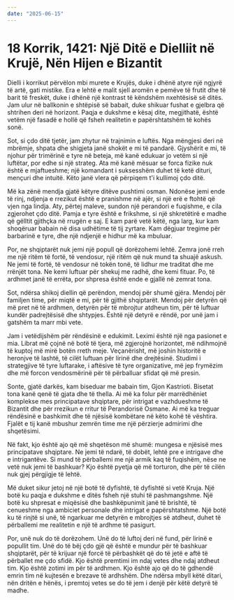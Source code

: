 ```yaml
---
date: "2025-06-15"
---
```


# 18 Korrik, 1421: Një Ditë e Dielliit në Krujë, Nën Hijen e Bizantit

Dielli i korrikut përvëlon mbi murete e Krujës, duke i dhënë atyre një ngjyrë të artë, gati mistike.  Era e lehtë e malit sjell aromën e pemëve të frutit dhe të barit të freskët, duke i dhënë një kontrast të këndshëm nxehtësisë së ditës.  Jam ulur në ballkonin e shtëpisë së babait, duke shikuar fushat e gjelbra që shtrihen deri në horizont.  Paqja e dukshme e kësaj dite, megjithatë, është vetëm një fasadë e hollë që fsheh realitetin e papërshtatshëm të kohës sonë.

Sot, si çdo ditë tjetër, jam zhytur në trajnimin e luftës.  Nga mëngjesi deri në mbrëmje, shpata dhe shigjeta janë shokët e mi të pandarë.  Gjyshërit e mi, të njohur për trimërinë e tyre në beteja, më kanë edukuar jo vetëm si një luftëtar, por edhe si një strateg.  Ata më kanë mësuar se forca fizike nuk është e mjaftueshme; një komandant i suksesshëm duhet të ketë dituri, mençuri dhe intuitë.  Këto janë vlera që përpiqem t'i kullimoj çdo ditë.

Më ka zënë mendja gjatë këtyre ditëve pushtimi osman.  Ndonëse jemi ende të rinj, ndjenja e rrezikut është e pranishme në ajër, si një erë e ftohtë që vjen nga lindja.  Aty, përtej maleve, sundon një perandori e fuqishme, e cila zgjerohet çdo ditë. Pamja e tyre është e frikshme, si një shkretëtirë e madhe që gëlltit gjithçka në rrugën e saj.  E kam parë vetë këtë, nga larg, kur kam shoqëruar babain në disa udhëtime të tij zyrtare. Kam dëgjuar tregime për barbarinë e tyre, dhe një ndjenjë e hidhur më ka mbuluar.

Por, ne shqiptarët nuk jemi një popull që dorëzohemi lehtë.  Zemra jonë rreh me një ritëm të fortë, të vendosur, një ritëm që nuk mund ta shuajë askush.  Ne jemi të fortë, të vendosur në tokën tonë, të lidhur me traditat dhe me rrënjët tona.  Ne kemi luftuar për shekuj me radhë, dhe kemi fituar.  Po, të ardhmet janë të errëta, por shpresa është ende e gjallë në zemrat tona.

Sot, ndërsa shikoj diellin që perëndon, mendoj për shumë gjëra.  Mendoj për familjen time, për miqtë e mi, për të gjithë shqiptarët.  Mendoj për detyrën që më pret në të ardhmen, detyrën për të mbrojtur atdheun tim, për të luftuar kundër padrejtësisë dhe shtypjes.  Është një detyrë e rëndë, por unë jam i gatshëm ta marr mbi vete.

Jam i vetëdijshëm për rëndësinë e edukimit.  Leximi është një nga pasionet e mia.  Librat më çojnë në botë të tjera, më zgjerojnë horizontet, më ndihmojnë të kuptoj më mirë botën rreth meje.  Veçanërisht, më joshin historitë e heronjve të lashtë, të cilët luftuan për lirinë dhe drejtësinë.  Studimi i strategjive të tyre luftarake, i aftësive të tyre organizative, më jep frymëzim dhe më forcon vendosmërinë për të përballuar sfidat që më presin.

Sonte, gjatë darkës, kam biseduar me babain tim, Gjon Kastrioti.  Bisetat tona kanë qenë të gjata dhe të thella. Ai më ka folur për marrëdhëniet komplekse mes principatave shqiptare, për intrigat e vazhdueshme të Bizantit dhe për rrezikun e rritur të Perandorisë Osmane.  Ai më ka treguar rëndësinë e bashkimit dhe të njësisë kombëtare në këto kohë të vështira.  Fjalët e tij kanë mbushur zemrën time me një përzierje admirimi dhe shqetësimi.

Në fakt, kjo është ajo që më shqetëson më shumë: mungesa e njësisë mes principatave shqiptare.  Ne jemi të ndarë, të dobët, lehtë pre e intrigave dhe e intrigantëve.  Si mund të përballemi me një armik kaq të fuqishëm, nëse ne vetë nuk jemi të bashkuar?  Kjo është pyetja që më torturon, dhe për të cilën nuk gjej përgjigje të lehtë.

Më duket sikur jetoj në një botë të dyfishtë, të dyfishtë si vetë Kruja.  Një botë ku paqja e dukshme e ditës fsheh një stuhi të pashmangshme.  Një botë ku shpresat e miqësisë dhe bashkëpunimit janë të brishtë, të cenueshme nga ambiciet personale dhe intrigat e papërshtatshme.  Një botë ku të rinjtë si unë, të ngarkuar me detyrën e mbrojtjes së atdheut, duhet të përballemi me realitetin e një të ardhme të pasigurt.

Por, unë nuk do të dorëzohem.  Unë do të luftoj deri në fund, për lirinë e popullit tim.  Unë do të bëj çdo gjë që është e mundur për të bashkuar shqiptarët, për të krijuar një forcë të përbashkët që do të jetë e aftë të përballet me çdo sfidë.  Kjo është premtimi im ndaj vetes dhe ndaj atdheut tim.  Kjo është zotimi im për të ardhmen.  Kjo është ajo që do të gdhendë emrin tim në kujtesën e brezave të ardhshëm. Dhe ndërsa mbyll këtë ditari, nën dritën e hënës, i premtoj vetes se do të jem i denjë për këtë detyrë të madhe.
